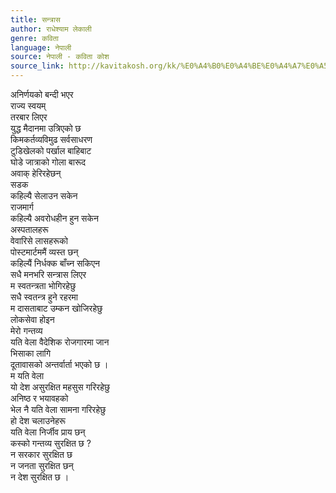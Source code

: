 ```yaml
---
title: सन्त्रास
author: राधेश्याम लेकाली
genre: कविता
language: नेपाली
source: नेपाली - कविता कोश
source_link: http://kavitakosh.org/kk/%E0%A4%B0%E0%A4%BE%E0%A4%A7%E0%A5%87%E0%A4%B6%E0%A5%8D%E0%A4%AF%E0%A4%BE%E0%A4%AE_%E0%A4%B2%E0%A5%87%E0%A4%95%E0%A4%BE%E0%A4%B2%E0%A5%80
---
```


अनिर्णयको बन्दी भएर  
राज्य स्वयम्  
तरबार लिएर  
युद्ध मैदानमा उत्रिएको छ  
किमकर्तव्यविमुढ सर्वसाधरण  
टुडिखेलको पर्खाल बाहिबाट  
घोडे जात्राको गोला बारूद  
अवाक् हेरिरहेछन्  
सडक  
कहिल्यै सेलाउन सकेन  
राजमार्ग  
कहिल्यै अवरोधहीन हुन सकेन  
अस्पतालहरू  
वेवारिसे लासहरूको  
पोस्टमार्टममैं व्यस्त छन्  
कहिल्यैं निर्धक्क बाँच्न सकिएन  
सधै मनभरि सन्त्रास लिएर  
म स्वतन्त्रता भोगिरहेछु  
सधै स्वतन्त्र हुने रहरमा  
म दासताबाट उम्कन खोजिरहेछु  
लोकसेवा होइन  
मेरो गन्तव्य  
यति वेला वैदेशिक रोजगारमा जान  
भिसाका लागि  
दूतावासको अन्तर्वार्ता भएको छ ।  
म यति वेला  
यो देश असुरक्षित महसुस गरिरहेछु  
अनिष्ठ र भयावहको  
भेल नै यति वेला सामना गरिरहेछु  
हो देश चलाउनेहरू  
यति वेला निर्जीव प्राय छन्  
कस्को गन्तव्य सुरक्षित छ ?  
न सरकार सुरक्षित छ  
न जनता सुरक्षित छन्  
न देश सुरक्षित छ ।
